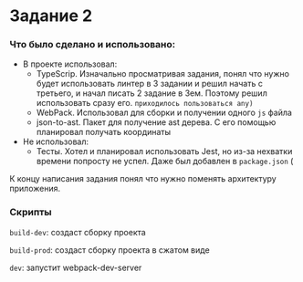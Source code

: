 # Задание 2

### Что было сделано и использовано:

-  В проекте использовал:
	- TypeScrip. Изначально просматривая задания, понял что нужно будет использовать линтер в 3 задании и решил начать с третьего, и начал писать 2 задание в 3ем. Поэтому решил использовать сразу его. `приходилось пользоваться any)`
	- WebPack. Использовал для сборки и получении одного `js` файла
	- json-to-ast. Пакет для получение ast дерева. С его помощью планировал получать координаты 
- Не использовал:
	- Тесты. Хотел и планировал использовать Jest, но из-за нехватки времени попросту не успел. Даже был добавлен в `package.json` ( 

К концу написания задания понял что нужно поменять архитектуру приложения. 

###  Скрипты 

`build-dev`: создаст сборку проекта

`build-prod`: создаст сборку проекта в сжатом виде

`dev`: запустит webpack-dev-server